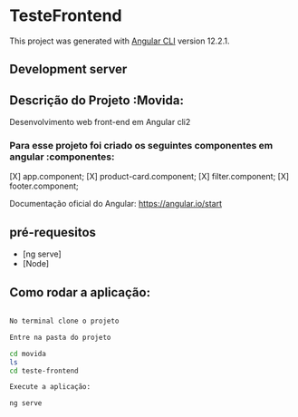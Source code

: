 # TesteFrontend

This project was generated with [Angular CLI](https://github.com/angular/angular-cli) version 12.2.1.

## Development server

## Descrição do Projeto :Movida:

<p>Desenvolvimento web front-end em Angular cli2</p>

### Para esse projeto foi criado os seguintes componentes em angular :componentes:

[X] app.component;
[X] product-card.component;
[X] filter.component;
[X] footer.component;

Documentação oficial do Angular:
https://angular.io/start

## pré-requesitos

- [ng serve]
- [Node]

## Como rodar a aplicação: 

```sh

No terminal clone o projeto

Entre na pasta do projeto

cd movida
ls 
cd teste-frontend

Execute a aplicação:

ng serve

```
